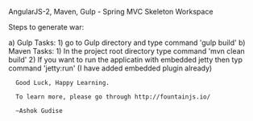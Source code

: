 AngularJS-2, Maven, Gulp - Spring MVC Skeleton Workspace

Steps to generate war:

  a) Gulp Tasks:
      1) go to Gulp directory and type command 'gulp build'
  b) Maven Tasks:
      1) In the project root directory type command 'mvn clean build'
      2) If you want to run the applicatin with embedded jetty then typ command 'jetty:run' (I have added embedded plugin already)
      
      
      Good Luck, Happy Learning.
      
      To learn more, please go through http://fountainjs.io/
      
      ~Ashok Gudise
